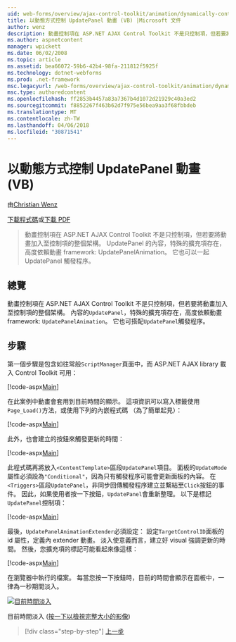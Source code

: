 ```yaml
---
uid: web-forms/overview/ajax-control-toolkit/animation/dynamically-controlling-updatepanel-animations-vb
title: 以動態方式控制 UpdatePanel 動畫 (VB) |Microsoft 文件
author: wenz
description: 動畫控制項在 ASP.NET AJAX Control Toolkit 不是只控制項，但若要將動畫加入至控制項的整個架構。 內容...
ms.author: aspnetcontent
manager: wpickett
ms.date: 06/02/2008
ms.topic: article
ms.assetid: bea66072-59b6-42b4-98fa-211812f5925f
ms.technology: dotnet-webforms
ms.prod: .net-framework
msc.legacyurl: /web-forms/overview/ajax-control-toolkit/animation/dynamically-controlling-updatepanel-animations-vb
msc.type: authoredcontent
ms.openlocfilehash: ff2853b4457a83a7367b4d1072d21929c40a3ed2
ms.sourcegitcommit: f8852267f463b62d7f975e56bea9aa3f68fbbdeb
ms.translationtype: MT
ms.contentlocale: zh-TW
ms.lasthandoff: 04/06/2018
ms.locfileid: "30871541"
---
```

<a name="dynamically-controlling-updatepanel-animations-vb"></a>以動態方式控制 UpdatePanel 動畫 (VB)
====================
由[Christian Wenz](https://github.com/wenz)

[下載程式碼](http://download.microsoft.com/download/9/3/f/93f8daea-bebd-4821-833b-95205389c7d0/UpdatePanelAnimation2.vb.zip)或[下載 PDF](http://download.microsoft.com/download/b/6/a/b6ae89ee-df69-4c87-9bfb-ad1eb2b23373/updatepanelanimation2VB.pdf)

> 動畫控制項在 ASP.NET AJAX Control Toolkit 不是只控制項，但若要將動畫加入至控制項的整個架構。 UpdatePanel 的內容，特殊的擴充項存在，高度依賴動畫 framework: UpdatePanelAnimation。 它也可以一起 UpdatePanel 觸發程序。


## <a name="overview"></a>總覽

動畫控制項在 ASP.NET AJAX Control Toolkit 不是只控制項，但若要將動畫加入至控制項的整個架構。 內容的`UpdatePanel`，特殊的擴充項存在，高度依賴動畫 framework: `UpdatePanelAnimation`。 它也可搭配`UpdatePanel`觸發程序。

## <a name="steps"></a>步驟

第一個步驟是包含如往常般`ScriptManager`頁面中，而 ASP.NET AJAX library 載入 Control Toolkit 可用：


[!code-aspx[Main](dynamically-controlling-updatepanel-animations-vb/samples/sample1.aspx)]

在此案例中動畫會套用到目前時間的顯示。 這項資訊可以寫入標籤使用`Page_Load()`方法，或使用下列的內嵌程式碼 （為了簡單起見）：


[!code-aspx[Main](dynamically-controlling-updatepanel-animations-vb/samples/sample2.aspx)]

此外，也會建立的按鈕來觸發更新的時間：


[!code-aspx[Main](dynamically-controlling-updatepanel-animations-vb/samples/sample3.aspx)]

此程式碼再將放入`<ContentTemplate>`區段`UpdatePanel`項目。 面板的`UpdateMode`屬性必須設為`"Conditional"`，因為只有觸發程序可能會更新面板的內容。 在`<Triggers>`區段`UpdatePanel`，非同步回傳觸發程序建立並繫結至`Click`按鈕的事件。 因此，如果使用者按一下按鈕，`UpdatePanel`會重新整理。 以下是標記`UpdatePanel`控制項：


[!code-aspx[Main](dynamically-controlling-updatepanel-animations-vb/samples/sample4.aspx)]

最後，`UpdatePanelAnimationExtender`必須設定： 設定`TargetControlID`面板的 id 屬性，定義內 extender 動畫。 淡入使意義而言，建立好 visual 強調更新的時間。 然後，您擴充項的標記可能看起來像這樣：


[!code-aspx[Main](dynamically-controlling-updatepanel-animations-vb/samples/sample5.aspx)]

在瀏覽器中執行的檔案。 每當您按一下按鈕時，目前的時間會顯示在面板中，一律為一秒期間淡入。


[![目前時間淡入](dynamically-controlling-updatepanel-animations-vb/_static/image2.png)](dynamically-controlling-updatepanel-animations-vb/_static/image1.png)

目前時間淡入 ([按一下以檢視完整大小的影像](dynamically-controlling-updatepanel-animations-vb/_static/image3.png))

> [!div class="step-by-step"]
> [上一步](animating-an-updatepanel-control-vb.md)
